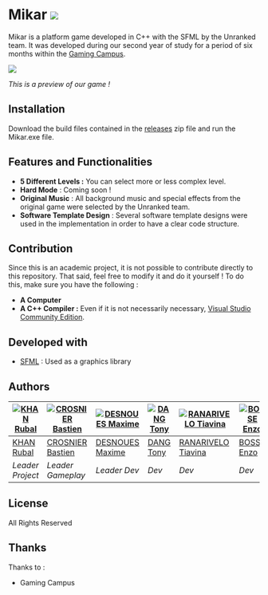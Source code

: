 # Mikar ![](https://media.discordapp.net/attachments/1049962809338896384/1050009234668015626/096c2a84-c1bd-4759-a828-dfe051c19bab.webp?width=87&height=58)

Mikar is a platform game developed in C++ with the SFML by the Unranked team. It was developed during our second year of study for a period of six months within the [Gaming Campus](https://gamingcampus.fr/ecoles/ecole-developpeur-jeux-video-g-tech.html).

![](https://media.discordapp.net/attachments/1050541279634796614/1050541893366333561/image.png)

*This is a preview of our game !*

## Installation
Download the build files contained in the [releases]() zip file and run the Mikar.exe file.

## Features and Functionalities
- **5 Different Levels :** You can select more or less complex level.
- **Hard Mode** : Coming soon !
- **Original Music** : All background music and special effects from the original game were selected by the Unranked team.
- **Software Template Design** : Several software template designs were used in the implementation in order to have a clear code structure.

## Contribution

Since this is an academic project, it is not possible to contribute directly to this repository. That said, feel free to modify it and do it yourself ! To do this, make sure you have the following :

- **A Computer**
- **A C++ Compiler :** Even if it is not necessarily necessary, [Visual Studio Community Edition](https://visualstudio.microsoft.com/fr/vs/community/).

## Developed with

* [SFML](https://www.sfml-dev.org/) : Used as a graphics library

## Authors

| [![KHAN Rubal]()](https://github.com/) | [![CROSNIER Bastien]()](https://github.com/) | [![DESNOUES Maxime]()](https://github.com/) | [![DANG Tony]()](https://github.com/) | [![RANARIVELO Tiavina]()](https://github.com/) | [![BOSSE Enzo]()](https://github.com/) |
| ---- | ---- | ---- | ---- | ---- | ---- |
| [KHAN Rubal](https://github.com/) | [CROSNIER Bastien](https://github.com/) | [DESNOUES Maxime](https://github.com/) | [DANG Tony](https://github.com/) | [RANARIVELO Tiavina](https://github.com/) | [BOSSE Enzo](https://github.com/) |
| _Leader Project_ | _Leader Gameplay_ | _Leader Dev_ | _Dev_ | _Dev_ | _Dev_ |

## License

All Rights Reserved

## Thanks

Thanks to :
- Gaming Campus
